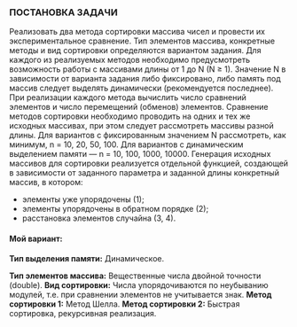 ### ПОСТАНОВКА ЗАДАЧИ
Реализовать два метода сортировки массива чисел и провести их экспериментальное сравнение. Тип
элементов массива, конкретные методы и вид сортировки определяются вариантом задания. Для каждого из
реализуемых методов необходимо предусмотреть возможность работы с массивами длины от 1 до N (N ≥ 1).
Значение N в зависимости от варианта задания либо фиксировано, либо память под массив следует выделять
динамически (рекомендуется последнее).
При реализации каждого метода вычислить число сравнений элементов и число перемещений
(обменов) элементов.
Сравнение методов сортировки необходимо проводить на одних и тех же исходных массивах, при этом
следует рассмотреть массивы разной длины. Для вариантов с фиксированным значением N рассмотреть, как
минимум, n = 10, 20, 50, 100. Для вариантов с динамическим выделением памяти — n = 10, 100, 1000, 10000.
Генерация исходных массивов для сортировки реализуется отдельной функцией, создающей в зависимости от
заданного параметра и заданной длины конкретный массив, в котором:
- элементы уже упорядочены (1);
- элементы упорядочены в обратном порядке (2);
- расстановка элементов случайна (3, 4).
#### Мой вариант:
**Тип выделения памяти:** Динамическое.  

**Тип элементов массива:** Вещественные числа двойной точности (double).
**Вид сортировки:** Числа упорядочиваются по неубыванию модулей, т.е. при сравнении элементов не учитывается
знак.
**Метод сортировки 1:** Метод Шелла.
**Метод сортировки 2:** Быстрая сортировка, рекурсивная реализация.

